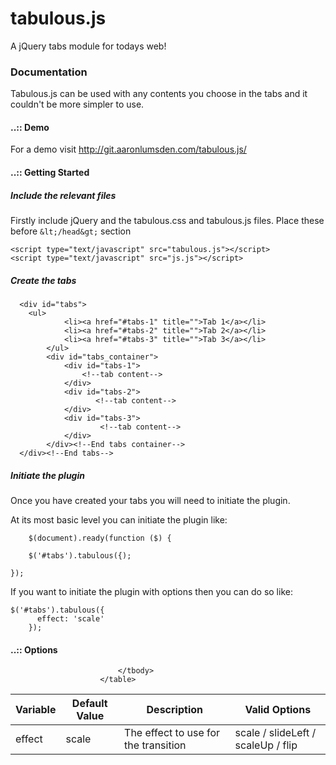 tabulous.js
===========

A jQuery tabs module for todays web!

### Documentation

Tabulous.js can be used with any contents you choose in the tabs and it couldn't be more simpler to use.

#### ..:: Demo
For a demo visit http://git.aaronlumsden.com/tabulous.js/

#### ..:: Getting Started

##### Include the relevant files

Firstly include jQuery and the tabulous.css and tabulous.js files. Place these before `&lt;/head&gt;` section

  <script type="text/javascript" src="http://ajax.googleapis.com/ajax/libs/jquery/1.7.2/jquery.min.js"></script>
	<script type="text/javascript" src="tabulous.js"></script>
	<script type="text/javascript" src="js.js"></script>
					

##### Create the tabs

`````
  <div id="tabs">
  	<ul>
			<li><a href="#tabs-1" title="">Tab 1</a></li>
			<li><a href="#tabs-2" title="">Tab 2</a></li>
			<li><a href="#tabs-3" title="">Tab 3</a></li>
		</ul>
		<div id="tabs_container">
			<div id="tabs-1">
				<!--tab content-->
			</div>
			<div id="tabs-2">
				   <!--tab content-->
			</div>
			<div id="tabs-3">
				    <!--tab content-->
			</div>
		</div><!--End tabs container-->	
  </div><!--End tabs-->
`````
##### Initiate the plugin

Once you have created your tabs you will need to initiate the plugin.

At its most basic level you can initiate the plugin like:

`````					
	$(document).ready(function ($) {

    $('#tabs').tabulous({);  

});
`````
					

If you want to initiate the plugin with options then you can do so like:

`````
$('#tabs').tabulous({
      effect: 'scale'
    });	
`````

#### ..:: Options

<table>
  						<thead>
								<tr>
									<th>Variable</th>
									<th>Default Value</th>
									<th>Description</th>
									<th>Valid Options</th>
								</tr>
							</thead>
							<tbody>
								<tr>
									<td>effect</td>
									<td>scale</td>
									<td>The effect to use for the transition</td>
									<td>scale / slideLeft / scaleUp / flip</td>
								</tr>
							

								
							</tbody>
						</table>
